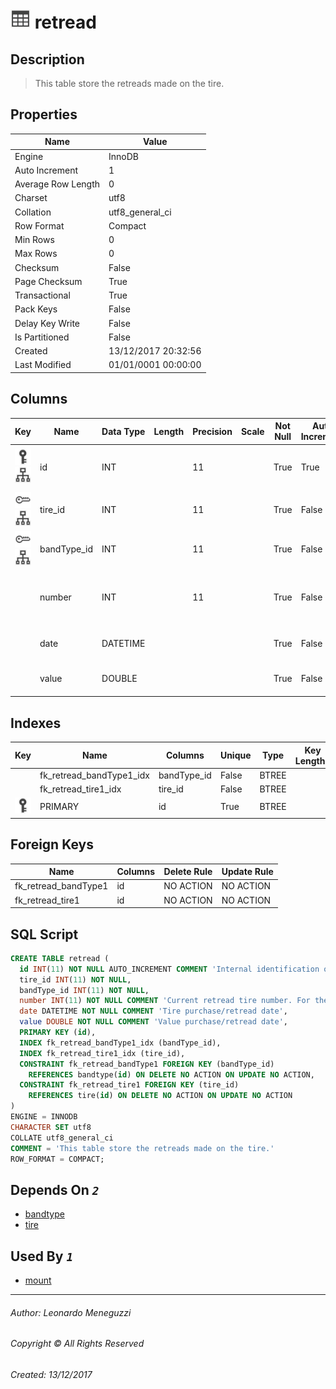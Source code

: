 

# ![logo](Images/table.svg) retread

## <a name="#Description"></a>Description
> This table store the retreads made on the tire.
## <a name="#Properties"></a>Properties
|Name|Value|
|---|---|
|Engine|InnoDB|
|Auto Increment|1|
|Average Row Length|0|
|Charset|utf8|
|Collation|utf8_general_ci|
|Row Format|Compact|
|Min Rows|0|
|Max Rows|0|
|Checksum|False|
|Page Checksum|True|
|Transactional|True|
|Pack Keys|False|
|Delay Key Write|False|
|Is Partitioned|False|
|Created|13/12/2017 20:32:56|
|Last Modified|01/01/0001 00:00:00|


## <a name="#Columns"></a>Columns
|Key|Name|Data Type|Length|Precision|Scale|Not Null|Auto Increment|Default|Virtual|Unsigned|Zerofill|Binary|Description
|---|---|---|---|---|---|---|---|---|---|---|---|---|---
|[![Primary Key PRIMARY](Images/primarykey.svg)](#Indexes)[![Indexes PRIMARY](Images/index.svg)](#Indexes)|id|INT||11||True|True||False|False|False|False|Internal identification of records for this table|
|[![Foreign Keys fk_retread_tire1: ](Images/foreignkey.svg)](#ForeignKeys)[![Indexes fk_retread_tire1_idx](Images/index.svg)](#Indexes)|tire_id|INT||11||True|False||False|False|False|False||
|[![Foreign Keys fk_retread_bandType1: ](Images/foreignkey.svg)](#ForeignKeys)[![Indexes fk_retread_bandType1_idx](Images/index.svg)](#Indexes)|bandType_id|INT||11||True|False||False|False|False|False||
||number|INT||11||True|False||False|False|False|False|Current retread tire number. For the new tire, retread number is zero|
||date|DATETIME||||True|False||False|False|False|False|Tire purchase/retread date|
||value|DOUBLE||||True|False||False|False|False|False|Value purchase/retread date|

## <a name="#Indexes"></a>Indexes
|Key|Name|Columns|Unique|Type|Key Lengths
|---|---|---|---|---|---
||fk_retread_bandType1_idx|bandType_id|False|BTREE||
||fk_retread_tire1_idx|tire_id|False|BTREE||
|[![Primary Key PRIMARY](Images/primarykey.svg)](#Indexes)|PRIMARY|id|True|BTREE||

## <a name="#ForeignKeys"></a>Foreign Keys
|Name|Columns|Delete Rule|Update Rule
|---|---|---|---
|fk_retread_bandType1|id|NO ACTION|NO ACTION|
|fk_retread_tire1|id|NO ACTION|NO ACTION|

## <a name="#SqlScript"></a>SQL Script
```SQL
CREATE TABLE retread (
  id INT(11) NOT NULL AUTO_INCREMENT COMMENT 'Internal identification of records for this table',
  tire_id INT(11) NOT NULL,
  bandType_id INT(11) NOT NULL,
  number INT(11) NOT NULL COMMENT 'Current retread tire number. For the new tire, retread number is zero',
  date DATETIME NOT NULL COMMENT 'Tire purchase/retread date',
  value DOUBLE NOT NULL COMMENT 'Value purchase/retread date',
  PRIMARY KEY (id),
  INDEX fk_retread_bandType1_idx (bandType_id),
  INDEX fk_retread_tire1_idx (tire_id),
  CONSTRAINT fk_retread_bandType1 FOREIGN KEY (bandType_id)
    REFERENCES bandtype(id) ON DELETE NO ACTION ON UPDATE NO ACTION,
  CONSTRAINT fk_retread_tire1 FOREIGN KEY (tire_id)
    REFERENCES tire(id) ON DELETE NO ACTION ON UPDATE NO ACTION
)
ENGINE = INNODB
CHARACTER SET utf8
COLLATE utf8_general_ci
COMMENT = 'This table store the retreads made on the tire.'
ROW_FORMAT = COMPACT;
```

## <a name="#DependsOn"></a>Depends On _`2`_
- [bandtype](bandtype.md)
- [tire](tire.md)


## <a name="#UsedBy"></a>Used By _`1`_
- [mount](mount.md)


___
###### Author: Leonardo Meneguzzi
###### Copyright © All Rights Reserved
###### Created: 13/12/2017
